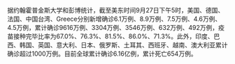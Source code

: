 据约翰霍普金斯大学和彭博统计，截至美东时间9月27日下午5时，美国、德国、法国、中国台湾、Greece分别新增确诊6.1万例、8.9万例、7.5万例、4.6万例、4.5万例，累计确诊9616万例、3304万例、3546万例、632万例、492万例，疫苗接种完毕比率为67.0%、76.3%、81.5%、86.0%、71.3%。此外，印度、巴西、韩国、英国、意大利、日本、俄罗斯、土耳其、西班牙、越南、澳大利亚累计确诊超过1000万例。目前全球累计确诊6.16亿例，累计死亡654万例。